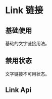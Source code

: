 # Link 链接

## 基础使用

<p>基础的文字链接用法。</p>

<demo vue="../../example/link/base.vue"></demo>

## 禁用状态

<p>文字链接不可用状态。</p>

<demo vue="../../example/link/disable.vue"></demo>

## Link Api
